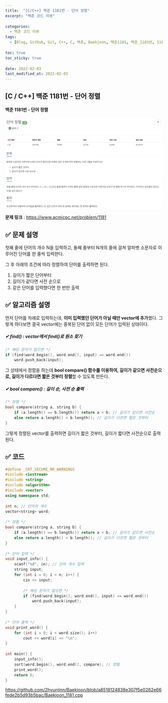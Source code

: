 ```yaml
---
title:  "[C/C++] 백준 1181번 - 단어 정렬"
excerpt: "백준 코드 리뷰"

categories:
  - 백준 코드 리뷰
tags:
  - [Blog, Github, Git, C++, C, 백준, Baekjoon, 백준1181, 백준_1181번, 1181번, c++_1181, 1181_c++, c++_sort(), c++_sort, c++_정렬]

toc: true
toc_sticky: true

date: 2022-02-03
last_modified_at: 2022-02-03
---
```


## [C / C++] 백준 1181번 - 단어 정렬

#### 백준 1181번 - 단어 정렬

![1181](https://github.com/2hyunjinn/2hyunjinn.github.io/blob/master/images/2022-02-03-1181-posting/1181.png?raw=true)

**문제 링크** : <https://www.acmicpc.net/problem/1181>



## ✅ 문제 설명

첫째 줄에 단어의 개수 N을 입력하고, 둘째 줄부터 N개의 줄에 걸쳐 알파벳 소문자로 이루어진 단어를 한 줄씩 입력한다.

그 후 아래의 조건에 따라 정렬하여 단어를 출력하면 된다.

1. 길이가 짧은 단어부터
2. 길이가 같다면 사전 순으로
3. 같은 단어를 입력했다면 한 번만 출력





## ✅ 알고리즘 설명

먼저 단어를 차례로 입력하는데, **이미 입력했던 단어가 아닐 때만 vector에 추가**했다. 그렇게 하다보면 결국 vector에는 중복된 단어 없이 모든 단어가 입력된 상태이다.

##### ✔ find() : vector에서 find()로 원소 찾기

```c++
/* 해당 문자가 없으면 */
if (find(word.begin(), word.end(), input) == word.end())
	word.push_back(input);
```





그 상태에서 정렬을 하는데 **bool compare() 함수를 이용하여, 길이가 같으면 사전순으로, 길이가 다르다면 짧은 것부터 정렬**할 수 있도록 만든다.

##### ✔ bool compare() : 길이 순, 사전 순 출력

```c++
/* 정렬 */
bool compare(string a, string b) {
	if (a.length() == b.length()) return a < b; // 길이가 같으면 사전순
	else return a.length() < b.length(); // 길이가 다르면 짧은 것부터
}
```

그렇게 정렬된 vector를 출력하면 길이가 짧은 것부터, 길이가 짧다면 사전순으로 출력된다.





## ✅ 코드

```c++
#define _CRT_SECURE_NO_WARNINGS
#include <iostream>
#include <string>
#include <algorithm>
#include <vector>
using namespace std;

int n; // 단어의 개수
vector<string> word;

/* 정렬 */
bool compare(string a, string b) {
	if (a.length() == b.length()) return a < b; // 길이가 같으면 사전순
	else return a.length() < b.length(); // 길이가 다르면 짧은 것부터
}

/* 단어 입력 */
void input_info() {
	scanf("%d", &n); // 단어 개수 입력
	string input;
	for (int i = 0; i < n; i++) {
		cin >> input;
        
		/* 해당 문자가 없으면 */
		if (find(word.begin(), word.end(), input) == word.end())
			word.push_back(input);
	}
}

/* 단어 출력 */
void print_word() {
	for (int i = 0; i < word.size(); i++)
		cout << word[i] << "\n";
}

int main() {
	input_info();
	sort(word.begin(), word.end(), compare); // 정렬
	print_word();
	return 0;
}
```

<https://github.com/2hyunjinn/Baekjoon/blob/a8518124838e307f5e0262e66fede2b5d93b5bac/Baekjoon_1181.cpp>
